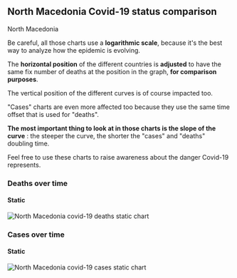 ## North Macedonia Covid-19 status comparison 

North Macedonia



Be careful, all those charts use a **logarithmic scale**, because it's the best way to analyze how the epidemic is evolving.
 
The **horizontal position** of the different countries is **adjusted** to have the same fix number of deaths at the position in the graph, **for comparison purposes**.

The vertical position of the different curves is of course impacted too.

"Cases" charts are even more affected too because they use the same time offset that is used for "deaths".

**The most important thing to look at in those charts is the slope of the curve** : the steeper the curve, the shorter the "cases" and "deaths" doubling time.

Feel free to use these charts to raise awareness about the danger Covid-19 represents. 


 
### Deaths over time
 
#### Static
![North Macedonia covid-19 deaths static chart](https://raw.githubusercontent.com/madlag/coronavirus_study/master/notebooks/graphs/2020-03-27/countries/North_Macedonia/2020-03-27_North_Macedonia_deaths.png "North Macedonia covid-19 deaths static chart")   

 
### Cases over time
 
#### Static
![North Macedonia covid-19 cases static chart](https://raw.githubusercontent.com/madlag/coronavirus_study/master/notebooks/graphs/2020-03-27/countries/North_Macedonia/2020-03-27_North_Macedonia_cases.png "North Macedonia covid-19 cases static chart")   

